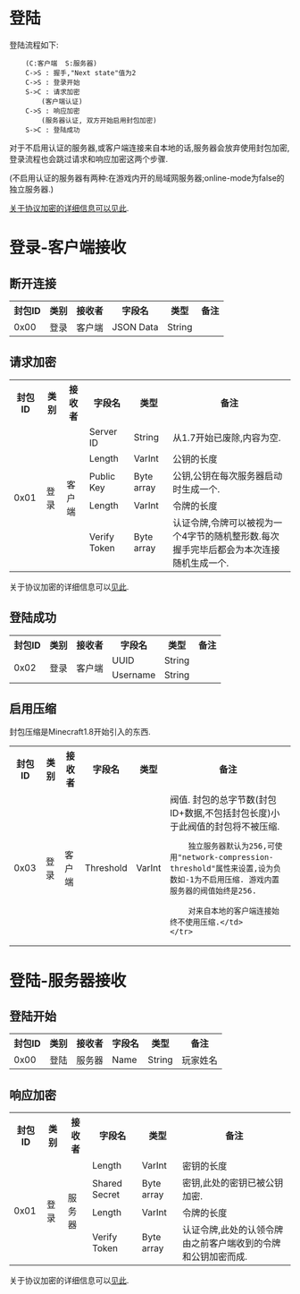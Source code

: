 # 登陆

登陆流程如下:

```
	(C:客户端  S:服务器)
	C->S : 握手,"Next state"值为2
	C->S : 登录开始
	S->C : 请求加密
		(客户端认证)
	C->S : 响应加密
		(服务器认证, 双方开始启用封包加密)
	S->C : 登陆成功
```

对于不启用认证的服务器,或客户端连接来自本地的话,服务器会放弃使用封包加密,登录流程也会跳过请求和响应加密这两个步骤.

(不启用认证的服务器有两种:在游戏内开的局域网服务器;online-mode为false的独立服务器.)

[关于协议加密的详细信息可以见此](http://wiki.vg/Protocol_Encryption).

# 登录-客户端接收

## 断开连接

<table>
	<tr>
		<th>封包ID</th>
		<th>类别</th>
		<th>接收者</th>
		<th>字段名</th>
		<th>类型</th>
		<th>备注</th>
	</tr>
	<tr>
		<td>0x00</td>
		<td>登录</td>
		<td>客户端</td>
		<td>JSON Data</td>
		<td>String</td>
		<td></td>
	</tr>
</table>

## 请求加密

<table>
	<tr>
		<th>封包ID</th>
		<th>类别</th>
		<th>接收者</th>
		<th>字段名</th>
		<th>类型</th>
		<th>备注</th>
	</tr>
	<tr>
		<td rowspan=5>0x01</td>
		<td rowspan=5>登录</td>
		<td rowspan=5>客户端</td>
		<td>Server ID</td>
		<td>String</td>
		<td>从1.7开始已废除,内容为空.</td>
	</tr>
	<tr>
		<td>Length</td>
		<td>VarInt</td>
		<td>公钥的长度</td>
	</tr>
	<tr>
		<td>Public Key</td>
		<td>Byte array</td>
		<td>公钥,公钥在每次服务器启动时生成一个.</td>
	</tr>
	<tr>
		<td>Length</td>
		<td>VarInt</td>
		<td>令牌的长度</td>
	</tr>
	<tr>
		<td>Verify Token</td>
		<td>Byte array</td>
		<td>认证令牌,令牌可以被视为一个4字节的随机整形数.每次握手完毕后都会为本次连接随机生成一个.</td>
	</tr>
</table>

关于协议加密的详细信息可以[见此](http://wiki.vg/Protocol_Encryption).

## 登陆成功

<table>
	<tr>
		<th>封包ID</th>
		<th>类别</th>
		<th>接收者</th>
		<th>字段名</th>
		<th>类型</th>
		<th>备注</th>
	</tr>
	<tr>
		<td rowspan=2>0x02</td>
		<td rowspan=2>登录</td>
		<td rowspan=2>客户端</td>
		<td>UUID</td>
		<td>String</td>
		<td></td>
	</tr>
	<tr>
		<td>Username</td>
		<td>String</td>
		<td></td>
	</tr>
</table>

## 启用压缩

封包压缩是Minecraft1.8开始引入的东西.

<table>
	<tr>
		<th>封包ID</th>
		<th>类别</th>
		<th>接收者</th>
		<th>字段名</th>
		<th>类型</th>
		<th>备注</th>
	</tr>
	<tr>
		<td>0x03</td>
		<td>登录</td>
		<td>客户端</td>
		<td>Threshold</td>
		<td>VarInt</td>
		<td>阀值. 封包的总字节数(封包ID+数据,不包括封包长度)小于此阀值的封包将不被压缩.
		
		独立服务器默认为256,可使用"network-compression-threshold"属性来设置,设为负数如-1为不启用压缩. 游戏内置服务器的阀值始终是256.
		
		对来自本地的客户端连接始终不使用压缩.</td>
	</tr>
</table>


# 登陆-服务器接收

## 登陆开始

<table>
	<tr>
		<th>封包ID</th>
		<th>类别</th>
		<th>接收者</th>
		<th>字段名</th>
		<th>类型</th>
		<th>备注</th>
	</tr>
	<tr>
		<td>0x00</td>
		<td>登陆</td>
		<td>服务器</td>
		<td>Name</td>
		<td>String</td>
		<td>玩家姓名</td>
	</tr>
</table>

## 响应加密

<table>
	<tr>
		<th>封包ID</th>
		<th>类别</th>
		<th>接收者</th>
		<th>字段名</th>
		<th>类型</th>
		<th>备注</th>
	</tr>
	<tr>
		<td rowspan=4>0x01</td>
		<td rowspan=4>登录</td>
		<td rowspan=4>服务器</td>
		<td>Length</td>
		<td>VarInt</td>
		<td>密钥的长度</td>
	</tr>
	<tr>
		<td>Shared Secret</td>
		<td>Byte array</td>
		<td>密钥,此处的密钥已被公钥加密.</td>
	</tr>
	<tr>
		<td>Length</td>
		<td>VarInt</td>
		<td>令牌的长度</td>
	</tr>
	<tr>
		<td>Verify Token</td>
		<td>Byte array</td>
		<td>认证令牌,此处的认领令牌由之前客户端收到的令牌和公钥加密而成.</td>
	</tr>
</table>

关于协议加密的详细信息可以[见此](http://wiki.vg/Protocol_Encryption).